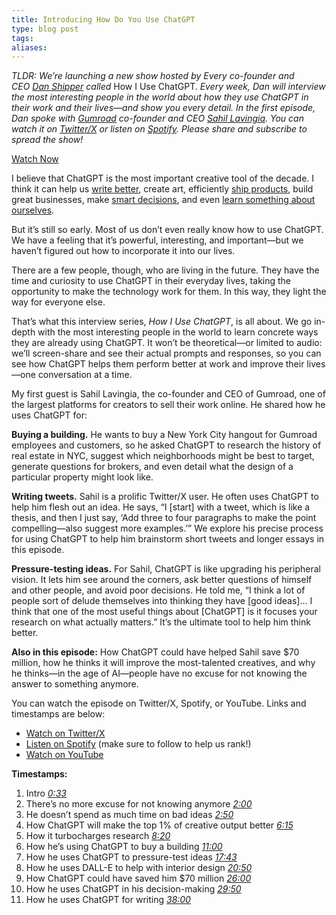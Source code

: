 ```yaml
---
title: Introducing How Do You Use ChatGPT
type: blog post
tags: 
aliases:
---
```

_TLDR: We’re launching a new show hosted by Every co-founder and CEO_ [_Dan Shipper_](https://www.twitter.com/danshipper) _called_ How I Use ChatGPT. _Every week, Dan will interview the most interesting people in the world about how they use ChatGPT in their work and their lives—and show you every detail. In the first episode, Dan spoke with_ [_Gumroad_](https://www.gumroad.com/) _co-founder and CEO_ [_Sahil Lavingia_](https://www.twitter.com/shl)_. You can watch it on_ [_Twitter/X_](https://twitter.com/danshipper/status/1724811820311986462) _or listen on_ [_Spotify_](https://open.spotify.com/episode/2Vuiv7Zrcgw88L9YUMTk5i)_. Please share and subscribe to spread the show!_

[Watch Now](https://twitter.com/danshipper/status/1724811820311986462)

I believe that ChatGPT is the most important creative tool of the decade. I think it can help us [write better](https://every.to/chain-of-thought/writing-essays-with-ai-a-guide?sid=28008), create art, efficiently [ship products](https://every.to/chain-of-thought/you-re-a-developer-now), build great businesses, make [smart decisions](https://every.to/chain-of-thought/ai-assisted-decision-making), and even [learn something about ourselves](https://every.to/chain-of-thought/chatgpt-is-the-best-journal-i-ve-ever-used?sid=28011).

But it’s still so early. Most of us don’t even really know how to use ChatGPT. We have a feeling that it’s powerful, interesting, and important—but we haven’t figured out how to incorporate it into our lives.

There are a few people, though, who are living in the future. They have the time and curiosity to use ChatGPT in their everyday lives, taking the opportunity to make the technology work for them. In this way, they light the way for everyone else. 

That’s what this interview series, _How I Use ChatGPT_, is all about. We go in-depth with the most interesting people in the world to learn concrete ways they are already using ChatGPT. It won’t be theoretical—or limited to audio: we’ll screen-share and see their actual prompts and responses, so you can see how ChatGPT helps them perform better at work and improve their lives—one conversation at a time. 

My first guest is Sahil Lavingia, the co-founder and CEO of Gumroad, one of the largest platforms for creators to sell their work online. He shared how he uses ChatGPT for:

**Buying a building.** He wants to buy a New York City hangout for Gumroad employees and customers, so he asked ChatGPT to research the history of real estate in NYC, suggest which neighborhoods might be best to target, generate questions for brokers, and even detail what the design of a particular property might look like.

**Writing tweets.** Sahil is a prolific Twitter/X user. He often uses ChatGPT to help him flesh out an idea. He says, “I [start] with a tweet, which is like a thesis, and then I just say, ‘Add three to four paragraphs to make the point compelling—also suggest more examples.’” We explore his precise process for using ChatGPT to help him brainstorm short tweets and longer essays in this episode.

**Pressure-testing ideas.** For Sahil, ChatGPT is like upgrading his peripheral vision. It lets him see around the corners, ask better questions of himself and other people, and avoid poor decisions. He told me, “I think a lot of people sort of delude themselves into thinking they have [good ideas]… I think that one of the most useful things about [ChatGPT] is it focuses your research on what actually matters.” It’s the ultimate tool to help him think better.

**Also in this episode:** How ChatGPT could have helped Sahil save $70 million, how he thinks it will improve the most-talented creatives, and why he thinks—in the age of AI—people have no excuse for not knowing the answer to something anymore.

You can watch the episode on Twitter/X, Spotify, or YouTube. Links and timestamps are below:

- [Watch on Twitter/X](https://twitter.com/danshipper/status/1724811820311986462)
- [Listen on Spotify](https://open.spotify.com/episode/2Vuiv7Zrcgw88L9YUMTk5i) (make sure to follow to help us rank!)
- [Watch on YouTube](https://www.youtube.com/watch?v=SOxYgUIVq6g&feature=youtu.be)

**Timestamps:**

1. Intro [_0:33_](https://www.youtube.com/watch?v=SOxYgUIVq6g&t=33s)
2. There’s no more excuse for not knowing anymore [_2:00_](https://www.youtube.com/watch?v=SOxYgUIVq6g&t=120s)
3. He doesn’t spend as much time on bad ideas [_2:50_](https://www.youtube.com/watch?v=SOxYgUIVq6g&t=170s)
4. How ChatGPT will make the top 1% of creative output better [_6:15_](https://www.youtube.com/watch?v=SOxYgUIVq6g&t=375s)
5. How it turbocharges research [_8:20_](https://www.youtube.com/watch?v=SOxYgUIVq6g&t=500s)
6. How he’s using ChatGPT to buy a building [_11:00_](https://www.youtube.com/watch?v=SOxYgUIVq6g&t=660s)
7. How he uses ChatGPT to pressure-test ideas [_17:43_](https://www.youtube.com/watch?v=SOxYgUIVq6g&t=1063s)
8. How he uses DALL-E to help with interior design [_20:50_](https://www.youtube.com/watch?v=SOxYgUIVq6g&t=1250s)
9. How ChatGPT could have saved him $70 million [_26:00_](https://www.youtube.com/watch?v=SOxYgUIVq6g&t=1560s)
10. How he uses ChatGPT in his decision-making [_29:50_](https://www.youtube.com/watch?v=SOxYgUIVq6g&t=1790s)
11. How he uses ChatGPT for writing [_38:00_](https://www.youtube.com/watch?v=SOxYgUIVq6g&t=2280s)